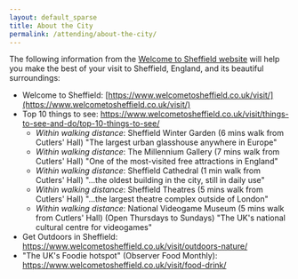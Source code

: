 ```yaml
---
layout: default_sparse
title: About the City
permalink: /attending/about-the-city/
---
```





The following information from the [Welcome to Sheffield website](https://www.welcometosheffield.co.uk/) will help you make the best of your visit to Sheffield, England, and its beautiful surroundings:

- Welcome to Sheffield:  [https://www.welcometosheffield.co.uk/visit/](https://www.welcometosheffield.co.uk/visit/)
- Top 10 things to see:  <https://www.welcometosheffield.co.uk/visit/things-to-see-and-do/top-10-things-to-see/>
  - *Within walking distance*: Sheffield Winter Garden (6 mins walk from Cutlers' Hall) "The largest urban glasshouse anywhere in Europe"
  - *Within walking distance*: The Millennium Gallery (7 mins walk from Cutlers' Hall) "One of the most-visited free attractions in England"
  - *Within walking distance*: Sheffield Cathedral (1 min walk from Cutlers' Hall) "...the oldest building in the city, still in daily use"
  - *Within walking distance*: Sheffield Theatres (5 mins walk from Cutlers' Hall) "...the largest theatre complex outside of London"
  - *Within walking distance*: National Videogame Museum (5 mins walk from Cutlers' Hall) (Open Thursdays to Sundays) "The UK's national cultural centre for videogames"
- Get Outdoors in Sheffield:  <https://www.welcometosheffield.co.uk/visit/outdoors-nature/>
- "The UK's Foodie hotspot" (Observer Food Monthly):  <https://www.welcometosheffield.co.uk/visit/food-drink/>
